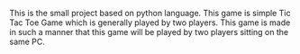 This is the small project based on python language.
This game is simple Tic Tac Toe Game which is generally played by two players.
This game is made in such a manner that this game will be played by two players sitting on the same PC.
